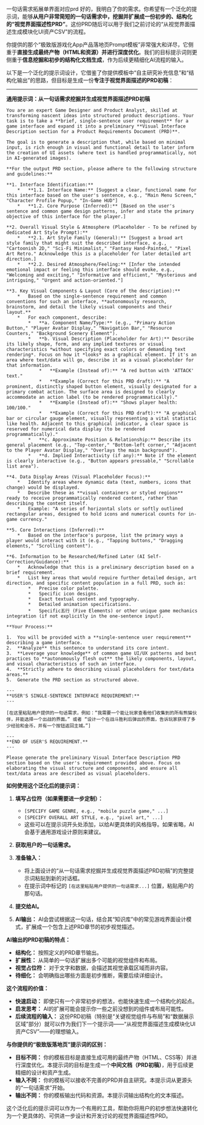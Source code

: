 一句话需求拓展单界面对应prd
好的，我明白了你的需求。你希望有一个泛化的提示词，能够**从用户非常简短的一句话需求中，挖掘并扩展成一份初步的、结构化的“视觉界面描述性PRD”**。这份PRD随后可以用于我们之前讨论的“从视觉界面描述生成模块化UI资产CSV”的流程。

你提供的那个“极致版游戏化App产品落地页Prompt模板”非常强大和详尽，它侧重于**直接生成最终产物（HTML和资源）并进行深度优化**。我们的目标提示词则更侧重于**信息挖掘和初步的结构化文档生成**，作为后续更精细化AI流程的输入。

以下是一个泛化的提示词设计，它借鉴了你提供模板中“自主研究补充信息”和“结构化输出”的思路，但目标是生成一份**专注于视觉界面描述的PRD初稿**：

---

**通用提示词：从一句话需求挖掘并生成视觉界面描述PRD初稿**

```
You are an expert Game Designer and Product Analyst, skilled at transforming nascent ideas into structured product descriptions. Your task is to take a **brief, single-sentence user requirement** for a game interface and expand it into a preliminary **Visual Interface Description section for a Product Requirements Document (PRD)**.

The goal is to generate a description that, while based on minimal input, is rich enough in visual and functional detail to later inform the creation of UI assets (where text is handled programmatically, not in AI-generated images).

**For the output PRD section, please adhere to the following structure and guidelines:**

**1. Interface Identification:**
    *   **1.1. Interface Name:** [Suggest a clear, functional name for this interface based on the user's sentence, e.g., "Main Menu Screen," "Character Profile Popup," "In-Game HUD"]
    *   **1.2. Core Purpose (Inferred):** [Based on the user's sentence and common game design patterns, infer and state the primary objective of this interface for the player.]

**2. Overall Visual Style & Atmosphere (Placeholder - To be refined by dedicated Art Style Prompt):**
    *   **2.1. Art Style Family (General):** [Suggest a broad art style family that might suit the described interface, e.g., "Cartoonish 2D," "Sci-Fi Minimalist," "Fantasy Hand-Painted," "Pixel Art Retro." Acknowledge this is a placeholder for later detailed art direction.]
    *   **2.2. Desired Atmosphere/Feeling:** [Infer the intended emotional impact or feeling this interface should evoke, e.g., "Welcoming and exciting," "Informative and efficient," "Mysterious and intriguing," "Urgent and action-oriented."]

**3. Key Visual Components & Layout (Core of the description):**
    *   Based on the single-sentence requirement and common conventions for such an interface, **autonomously research, brainstorm, and detail the likely visual components and their layout.**
    *   For each component, describe:
        *   **a. Component Name/Type:** (e.g., "Primary Action Button," "Player Avatar Display," "Navigation Bar," "Resource Counters," "Background Scenery Element").
        *   **b. Visual Description (Placeholder for Art):** Describe its likely shape, form, and any implied textures or visual characteristics *without specifying exact colors or demanding text rendering*. Focus on how it *looks* as a graphical element. If it's an area where text/data will go, describe it as a visual placeholder for that information.
            *   **Example (Instead of):** "A red button with 'ATTACK' text."
            *   **Example (Correct for this PRD draft):** "A prominent, distinctly shaped button element, visually designated for a primary combat action. The surface area is designed to clearly accommodate an action label (to be rendered programmatically)."
            *   **Example (Instead of):** "Shows player health: 100/100."
            *   **Example (Correct for this PRD draft):** "A graphical bar or circular gauge element, visually representing a vital statistic like health. Adjacent to this graphical indicator, a clear space is reserved for numerical data display (to be rendered programmatically)."
        *   **c. Approximate Position & Relationship:** Describe its general placement (e.g., "Top-center," "Bottom-left corner," "Adjacent to the Player Avatar Display," "Overlays the main background").
        *   **d. Implied Interactivity (if any):** Note if the element is clearly interactive (e.g., "Button appears pressable," "Scrollable list area").

**4. Data Display Areas (Visual Placeholder Focus):**
    *   Identify areas where dynamic data (text, numbers, icons that change) would be displayed.
    *   Describe these as **visual containers or styled regions** ready to receive programmatically rendered content, rather than describing the content itself.
    *   Example: "A series of horizontal slots or softly outlined rectangular areas, designed to hold icons and numerical counts for in-game currency."

**5. Core Interactions (Inferred):**
    *   Based on the interface's purpose, list the primary ways a player would interact with it (e.g., "Tapping buttons," "Dragging elements," "Scrolling content").

**6. Information to be Researched/Refined Later (AI Self-Correction/Guidance):**
    *   Acknowledge that this is a preliminary description based on a brief requirement.
    *   List key areas that would require further detailed design, art direction, and specific content population in a full PRD, such as:
        *   Precise color palette.
        *   Specific icon designs.
        *   Exact textual content and typography.
        *   Detailed animation specifications.
        *   Specific五行 (Five Elements) or other unique game mechanics integration (if not explicitly in the one-sentence input).

**Your Process:**

1.  You will be provided with a **single-sentence user requirement** describing a game interface.
2.  **Analyze** this sentence to understand its core intent.
3.  **Leverage your knowledge** of common game UI/UX patterns and best practices to **autonomously flesh out** the likely components, layout, and visual characteristics of such an interface.
4.  **Strictly adhere to describing visual placeholders for text/data areas.**
5.  Generate the PRD section as structured above.

---
**USER'S SINGLE-SENTENCE INTERFACE REQUIREMENT:**
---

[在这里粘贴用户提供的一句话需求，例如：“我需要一个能让玩家查看他们收集到的所有熊猫伙伴，并能选择一个出战的界面。” 或者 “设计一个在战斗胜利后弹出的界面，告诉玩家获得了多少经验和金币，并有一个按钮返回主城。”]

---
**END OF USER'S REQUIREMENT.**
---

Please generate the preliminary Visual Interface Description PRD section based on the user's requirement provided above. Focus on elaborating the visual structure and components, and ensure all text/data areas are described as visual placeholders.
```

**如何使用这个泛化后的提示词：**

1.  **填写占位符（如果需要进一步定制）：**
    *   `[SPECIFY GAME GENRE, e.g., "mobile puzzle game," ...]`
    *   `[SPECIFY OVERALL ART STYLE, e.g., "pixel art," ...]`
    *   这些可以在提示词开头处添加，以给AI更具体的风格指导。如果省略，AI会基于通用游戏设计原则来建议。

2.  **获取用户的一句话需求。**

3.  **准备输入：**
    *   将上面设计的“从一句话需求挖掘并生成视觉界面描述PRD初稿”的完整提示词粘贴到新的对话框。
    *   在提示词中标记的 `[在这里粘贴用户提供的一句话需求...]` 位置，粘贴用户的那句话。

4.  **提交给AI。**

5.  **AI输出：** AI会尝试根据这一句话，结合其“知识库”中的常见游戏界面设计模式，扩展成一个包含上述PRD章节的初步视觉描述。

**AI输出的PRD初稿的特点：**

*   **结构化：** 按照定义的PRD章节输出。
*   **扩展性：** 从简单的一句话扩展出多个可能的视觉组件和布局。
*   **视觉占位符：** 对于文字和数据，会描述其视觉承载区域而非内容。
*   **待细化：** 会明确指出哪些方面是初步推断，需要后续详细设计。

**这个流程的价值：**

*   **快速启动：** 即使只有一个非常初步的想法，也能快速生成一个结构化的起点。
*   **启发思考：** AI的扩展可能会提示你一些之前没想到的组件或布局可能性。
*   **后续流程的输入：** 这份PRD初稿（特别是“关键视觉组件与布局”和“数据展示区域”部分）就可以作为我们下一个提示词——“从视觉界面描述生成模块化UI资产CSV”——的理想输入。

**与你提供的“极致版落地页”提示词的区别：**

*   **目标不同：** 你的模板目标是直接生成可用的最终产物（HTML、CSS等）并进行深度优化。本提示词的目标是生成一个**中间文档（PRD初稿）**，用于后续更精细的设计和资产生成。
*   **输入不同：** 你的模板可以接收不完善的PRD并自主研究。本提示词从更源头的“一句话需求”开始。
*   **输出不同：** 你的模板输出代码和资源。本提示词输出结构化的文本描述。

这个泛化后的提示词可以作为一个有用的工具，帮助你将用户的初步想法快速转化为一个更具体的、可供进一步设计和开发讨论的视觉界面描述性PRD。